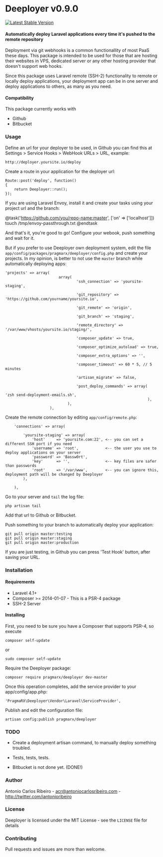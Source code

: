 # Deeployer v0.9.0

[![Latest Stable Version](https://poser.pugx.org/pragmarx/deeployer/v/stable.png)](https://packagist.org/packages/pragmarx/deeployer)

#### Automatically deploy Laravel applications every time it's pushed to the remote repository

Deployment via git webhooks is a common functionallity of most PaaS these days. This package is intended to be used for those that are hosting their websites in VPS, dedicated server or any other hosting provider that doesn't support web hooks.

Since this package uses Laravel remote (SSH-2) functionality to remote or locally deploy applications, your deployment app can be in one server and deploy applications to others, as many as you need.

#### Compatibility

This package currently works with

- Github
- Bitbucket

### Usage

Define an url for your deployer to be used, in Github you can find this at Settings > Service Hooks > WebHook URLs > URL, example:

```
http://deployer.yoursite.io/deploy
```

Create a route in your application for the deployer url:

```
Route::post('deploy', function() 
{
    return Deeployer::run();
});
```

If you are using Laravel Envoy, install it and create your tasks using your project url and the branch:

@task('https://github.com/you/repo-name:master', ['on' => ['localhost']])
    touch /tmp/envoy-passthrough.txt
@endtask

And that's it, you're good to go! Configure your webook, push something and wait for it.

But if you prefer to use Deeployer own deployment system, edit the file `app/config/packages/pragmarx/deeployer/config.php` and create your projects. In my opinion, is better to not use the `master` branch while automatically deploying apps:

```
'projects' => array(
                        array(
                                'ssh_connection' => 'yoursite-staging',

                                'git_repository' => 'https://github.com/yourname/yoursite.io',

                                'git_remote' => 'origin',

                                'git_branch' => 'staging',

                                'remote_directory' => '/var/www/vhosts/yoursite.io/staging/',

                                'composer_update' => true,

                                'composer_optimize_autoload' => true,

                                'composer_extra_options' => '',

                                'composer_timeout' => 60 * 5, // 5 minutes

                                'artisan_migrate' => false,

                                'post_deploy_commands' => array(
                                                                    'zsh send-deployment-emails.sh',
                                                                ),
                            ),
                    ),
```

Create the remote connection by editing `app/config/remote.php`:

```
	'connections' => array(

		'yoursite-staging' => array(
			'host'     => 'yoursite.com:22', <-- you can set a different SSH port if you need 
			'username' => 'root',            <-- the user you use to deploy applications on your server
			'password' => 'Bassw0rt',
			'key'      => '',                <-- key files are safer than passwords
			'root'     => '/var/www',        <-- you can ignore this, deployment path will be changed by Deeployer
		),

	),
```

Go to your server and `tail` the log file:

```
php artisan tail
```

Add that url to Github or Bitbucket.

Push something to your branch to automatically deploy your application:

```
git pull origin master:testing
git pull origin master:staging
git pull origin master:production
```

If you are just testing, in Github you can press 'Test Hook' button, after saving your URL.

### Installation

#### Requirements

- Laravel 4.1+
- Composer >= 2014-01-07 - This is a PSR-4 package
- SSH-2 Server

#### Installing

First, you need to be sure you have a Composer that supports PSR-4, so execute

```
composer self-update
```

or

```
sudo composer self-update
```

Require the Deeployer package:

```
composer require pragmarx/deeployer dev-master
```

Once this operation completes, add the service provider to your app/config/app.php:

```
'PragmaRX\Deeployer\Vendor\Laravel\ServiceProvider',
```

Publish and edit the configuration file:

```
artisan config:publish pragmarx/deeployer
```

### TODO

- Create a deployment artisan command, to manually deploy something troubled.
- Tests, tests, tests.

- Bitbucket is not done yet. (DONE!)

### Author

Antonio Carlos Ribeiro - <acr@antoniocarlosribeiro.com> - <http://twitter.com/iantonioribeiro>

### License

Deeployer is licensed under the MIT License - see the `LICENSE` file for details

### Contributing

Pull requests and issues are more than welcome.